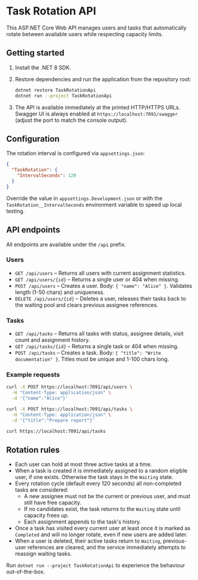 # Task Rotation API

This ASP.NET Core Web API manages users and tasks that automatically rotate between available users while respecting capacity limits.

## Getting started

1. Install the .NET 8 SDK.
2. Restore dependencies and run the application from the repository root:

   ```bash
   dotnet restore TaskRotationApi
   dotnet run --project TaskRotationApi
   ```

3. The API is available immediately at the printed HTTP/HTTPS URLs. Swagger UI is always enabled at `https://localhost:7091/swagger` (adjust the port to match the console output).

## Configuration

The rotation interval is configured via `appsettings.json`:

```json
{
  "TaskRotation": {
    "IntervalSeconds": 120
  }
}
```

Override the value in `appsettings.Development.json` or with the `TaskRotation__IntervalSeconds` environment variable to speed up local testing.

## API endpoints

All endpoints are available under the `/api` prefix.

### Users

- `GET /api/users` – Returns all users with current assignment statistics.
- `GET /api/users/{id}` – Returns a single user or 404 when missing.
- `POST /api/users` – Creates a user. Body: `{ "name": "Alice" }`. Validates length (1-50 chars) and uniqueness.
- `DELETE /api/users/{id}` – Deletes a user, releases their tasks back to the waiting pool and clears previous assignee references.

### Tasks

- `GET /api/tasks` – Returns all tasks with status, assignee details, visit count and assignment history.
- `GET /api/tasks/{id}` – Returns a single task or 404 when missing.
- `POST /api/tasks` – Creates a task. Body: `{ "title": "Write documentation" }`. Titles must be unique and 1-100 chars long.

### Example requests

```bash
curl -X POST https://localhost:7091/api/users \
  -H "Content-Type: application/json" \
  -d '{"name":"Alice"}'

curl -X POST https://localhost:7091/api/tasks \
  -H "Content-Type: application/json" \
  -d '{"title":"Prepare report"}'

curl https://localhost:7091/api/tasks
```

## Rotation rules

- Each user can hold at most three active tasks at a time.
- When a task is created it is immediately assigned to a random eligible user, if one exists. Otherwise the task stays in the `Waiting` state.
- Every rotation cycle (default every 120 seconds) all non-completed tasks are considered:
  - A new assignee must not be the current or previous user, and must still have free capacity.
  - If no candidates exist, the task returns to the `Waiting` state until capacity frees up.
  - Each assignment appends to the task's history.
- Once a task has visited every current user at least once it is marked as `Completed` and will no longer rotate, even if new users are added later.
- When a user is deleted, their active tasks return to `Waiting`, previous-user references are cleared, and the service immediately attempts to reassign waiting tasks.

Run `dotnet run --project TaskRotationApi` to experience the behaviour out-of-the-box.
